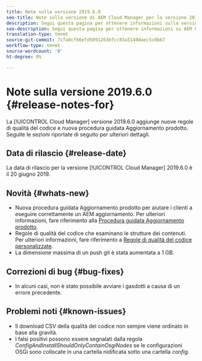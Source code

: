 ```yaml
---
title: Note sulla versione 2019.6.0
seo-title: Note sulla versione di AEM Cloud Manager per la versione 2019.6.0
description: Segui questa pagina per ottenere informazioni sulla versione 2019.6.0 di Cloud Manager.
seo-description: Segui questa pagina per ottenere informazioni su AEM Cloud Manager Release 2019.6.0.
translation-type: tm+mt
source-git-commit: 7cfa0cf66efd5891263bfcc83a5149daec5c8b67
workflow-type: tm+mt
source-wordcount: '0'
ht-degree: 0%

---
```


# Note sulla versione 2019.6.0 {#release-notes-for}

La [!UICONTROL Cloud Manager] versione 2019.6.0 aggiunge nuove regole di qualità del codice e nuova procedura guidata Aggiornamento prodotto. Seguite le sezioni riportate di seguito per ulteriori dettagli.

## Data di rilascio {#release-date}

La data di rilascio per la versione [!UICONTROL Cloud Manager] 2019.6.0 è il 20 giugno 2019.

## Novità {#whats-new}

* Nuova procedura guidata Aggiornamento prodotto per aiutare i clienti a eseguire correttamente un AEM aggiornamento. Per ulteriori informazioni, fare riferimento alla [Procedura guidata Aggiornamento prodotto](overview-productupdate-wizard.md).
* Regole di qualità del codice che esaminano le strutture dei contenuti. Per ulteriori informazioni, fare riferimento a [Regole di qualità del codice personalizzate](custom-code-quality-rules.md).
* La dimensione massima di un push git è stata aumentata a 1 GB.

## Correzioni di bug {#bug-fixes}

* In alcuni casi, non è stato possibile avviare i gasdotti a causa di un errore precedente.

## Problemi noti {#known-issues}

* Il download CSV della qualità del codice non sempre viene ordinato in base alla gravità.
* I falsi positivi possono essere segnalati dalla regola *ConfigAndInstallShouldOnlyContainOsgiNodes* se le configurazioni OSGi sono collocate in una cartella nidificata sotto una cartella *config*.